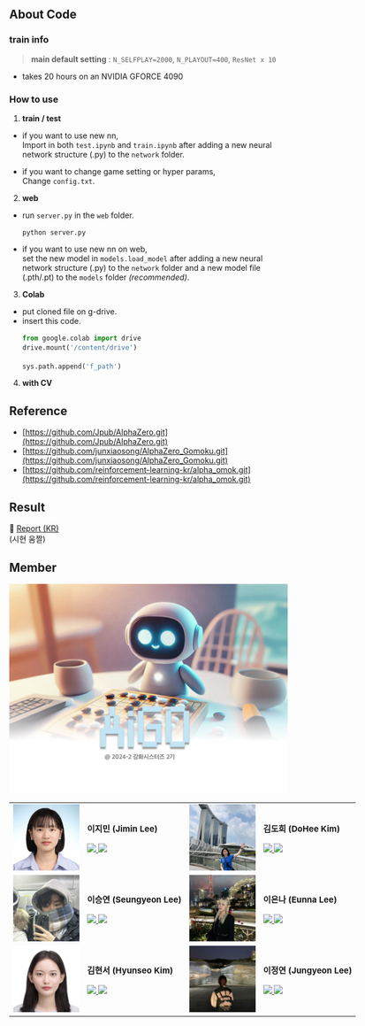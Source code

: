 ## About Code 
### train info 
> **main default setting** : `N_SELFPLAY=2000`, `N_PLAYOUT=400`, `ResNet x 10`  
- takes 20 hours on an NVIDIA GFORCE 4090  

### How to use
1. **train / test**  
- if you want to use new nn,  
    Import in both `test.ipynb` and `train.ipynb` after adding a new neural network structure (.py) to the `network` folder.  

- if you want to change game setting or hyper params,  
    Change `config.txt`. 

2. **web**  
- run `server.py` in the `web` folder.  

    ```
    python server.py
    ```

- if you want to use new nn on web,  
    set the new model in `models.load_model` after adding a new neural network structure (.py) to the `network` folder and a new model file (.pth/.pt) to the `models` folder *(recommended)*.

3. **Colab**
- put cloned file on g-drive.  
- insert this code. 
    ```py
    from google.colab import drive
    drive.mount('/content/drive')

    sys.path.append('f_path')
    ```


4. **with CV**

## Reference
- [https://github.com/Jpub/AlphaZero.git](https://github.com/Jpub/AlphaZero.git)  
- [https://github.com/junxiaosong/AlphaZero_Gomoku.git](https://github.com/junxiaosong/AlphaZero_Gomoku.git)   
- [https://github.com/reinforcement-learning-kr/alpha_omok.git](https://github.com/reinforcement-learning-kr/alpha_omok.git)  

## Result 
📗 [Report (KR)]()  
(시현 움짤)

## Member
![img](./img/AiGO.jpeg)
<table border="0" style="width: 150%; border-collapse: collapse; table-layout: fixed;">
<tr>
    <td> 
    <img src="./img/JiminLee.jpg" width=120/>
    </td>

<td>
<b style="font-size:15px">이지민 (Jimin Lee)</b> <br><br>
        <a href="https://github.com/Tonnonssi">
        <img src="https://img.shields.io/badge/github-181717?style=flat-square&logo=github&logoColor=white"/>
        </a> 
        <a href="mailto:tonnonssi@gmail.com">
            <img src="https://img.shields.io/badge/gmail-EA4335?style=flat-square&logo=gmail&logoColor=white"/>
        </a>

    
</td>
    <td> 
    <img src="./img/DoHeeKim.jpeg" width=120/>
    </td>

<td>
<b style="font-size:15px">김도희 (DoHee Kim)</b> <br><br>
        <a href="https://github.com/doheek1m">
        <img src="https://img.shields.io/badge/github-181717?style=flat-square&logo=github&logoColor=white"/>
        </a> 
        <a href="mailto:ellakelly1222@gmail.com">
        <img src="https://img.shields.io/badge/gmail-EA4335?style=flat-square&logo=gmail&logoColor=white"/>
        </a>
</td>
</tr>
 <tr>
    <td> 
    <img src="./img/SeungyeonLee.jpeg" width=120/>
    </td>

<td>
<b style="font-size:15px">이승연 (Seungyeon Lee)</b> <br><br>
        <a href="https://github.com/sabina381">
        <img src="https://img.shields.io/badge/github-181717?style=flat-square&logo=github&logoColor=white"/>
        </a> 
        <a href="mailto:sabina2378@ewhain.net">
        <img src="https://img.shields.io/badge/gmail-EA4335?style=flat-square&logo=gmail&logoColor=white"/>
        </a>
</td>

<td> 
    <img src="./img/EunnaLee.jpeg" width=120/>
    </td>

<td>
<b style="font-size:15px">이은나 (Eunna Lee)</b> <br><br>
        <a href="https://github.com/Eunnaeooi">
        <img src="https://img.shields.io/badge/github-181717?style=flat-square&logo=github&logoColor=white"/>
        </a> 
        <a href="mailto:len_318@ewha.ac.kr">
        <img src="https://img.shields.io/badge/gmail-EA4335?style=flat-square&logo=gmail&logoColor=white"/>
        </a>
</td>
</tr>
<tr>
 <td>
        <img src="./img/HyunseoKim.jpeg" width=120/>
    </td>
    <td>
    <b style="font-size:15px">김현서 (Hyunseo Kim)</b> <br><br>
    <a href="https://github.com/HyunseoKim812">
    <img src="https://img.shields.io/badge/github-181717?style=flat-square&logo=github&logoColor=white"/>
    </a>
    <a href="mailto:rlagustj812@gmail.com">
    <img src="https://img.shields.io/badge/gmail-EA4335?style=flat-square&logo=gmail&logoColor=white"/>
    </a>
    </td>

<td> 
    <img src="./img/JungyeonLee.jpeg" width=120/>
    </td>

<td>
<b style="font-size:15px">이정연 (Jungyeon Lee)</b> <br>
<br> 
        <a href="https://github.com/LeeJungYeonn">
        <img src="https://img.shields.io/badge/github-181717?style=flat-square&logo=github&logoColor=white"/>
        </a> 
        <a href="mailto:leejungyeon@ewha.ac.kr">
        <img src="https://img.shields.io/badge/gmail-EA4335?style=flat-square&logo=gmail&logoColor=white"/>
        </a>
</td>
</tr>
</table>
